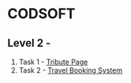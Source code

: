 # CODSOFT

## Level 2 -

1. Task 1 - [ Tribute Page ](https://github.com/anishakshyp/CodSoft/tree/main/Tribute%20Page)
2. Task 2 - [ Travel Booking System ](https://github.com/anishakshyp/CodSoft/tree/main/TB)

